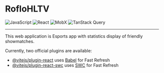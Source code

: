 # RofloHLTV 
![JavaScript](https://img.shields.io/badge/javascript-%23323330.svg?style=for-the-badge&logo=javascript&logoColor=%23F7DF1E) ![React](https://img.shields.io/badge/react-%2320232a.svg?style=for-the-badge&logo=react&logoColor=%2361DAFB) ![MobX](https://img.shields.io/badge/MobX-%23FF6600.svg?style=for-the-badge&logo=mobx&logoColor=white) ![TanStack Query](https://img.shields.io/badge/TanStack_Query-%2320232a.svg?style=for-the-badge&logo=reactquery&logoColor=red)

***
This web application is Esports app with statistics display of friendly showmatches.

Currently, two official plugins are available:

- [@vitejs/plugin-react](https://github.com/vitejs/vite-plugin-react/blob/main/packages/plugin-react/README.md) uses [Babel](https://babeljs.io/) for Fast Refresh
- [@vitejs/plugin-react-swc](https://github.com/vitejs/vite-plugin-react-swc) uses [SWC](https://swc.rs/) for Fast Refresh
